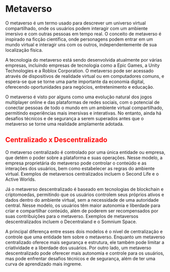 # Metaverso

O metaverso é um termo usado para descrever um universo virtual compartilhado, onde os usuários podem interagir com um ambiente imersivo e com outras pessoas em tempo real. O conceito de metaverso é inspirado na ficção científica, onde personagens podem entrar em um mundo virtual e interagir uns com os outros, independentemente de sua localização física.

A tecnologia do metaverso está sendo desenvolvida atualmente por várias empresas, incluindo empresas de tecnologia como a Epic Games, a Unity Technologies e a Roblox Corporation. O metaverso pode ser acessado através de dispositivos de realidade virtual ou em computadores comuns, e espera-se que se torne uma parte importante da economia digital, oferecendo oportunidades para negócios, entretenimento e educação.

O metaverso é visto por alguns como uma evolução natural dos jogos multiplayer online e das plataformas de redes sociais, com o potencial de conectar pessoas de todo o mundo em um ambiente virtual compartilhado, permitindo experiências mais imersivas e interativas. No entanto, ainda há desafios técnicos e de segurança a serem superados antes que o metaverso se torne uma realidade amplamente adotada.

## <span style="color:red">Centralizado x Descentralizado</span>

O metaverso centralizado é controlado por uma única entidade ou empresa, que detém o poder sobre a plataforma e suas operações. Nesse modelo, a empresa proprietária do metaverso pode controlar o conteúdo e as interações dos usuários, bem como estabelecer as regras do ambiente virtual. Exemplos de metaversos centralizados incluem o Second Life e o Active Worlds.

Já o metaverso descentralizado é baseado em tecnologias de blockchain e criptomoedas, permitindo que os usuários controlem seus próprios ativos e dados dentro do ambiente virtual, sem a necessidade de uma autoridade central. Nesse modelo, os usuários têm maior autonomia e liberdade para criar e compartilhar conteúdo, além de poderem ser recompensados ​​por suas contribuições para o metaverso. Exemplos de metaversos descentralizados incluem o Decentraland e o Somnium Space.

A principal diferença entre esses dois modelos é o nível de centralização e controle que uma entidade tem sobre o metaverso. Enquanto um metaverso centralizado oferece mais segurança e estrutura, ele também pode limitar a criatividade e a liberdade dos usuários. Por outro lado, um metaverso descentralizado pode oferecer mais autonomia e controle para os usuários, mas pode enfrentar desafios técnicos e de segurança, além de ter uma curva de aprendizado mais íngreme.
